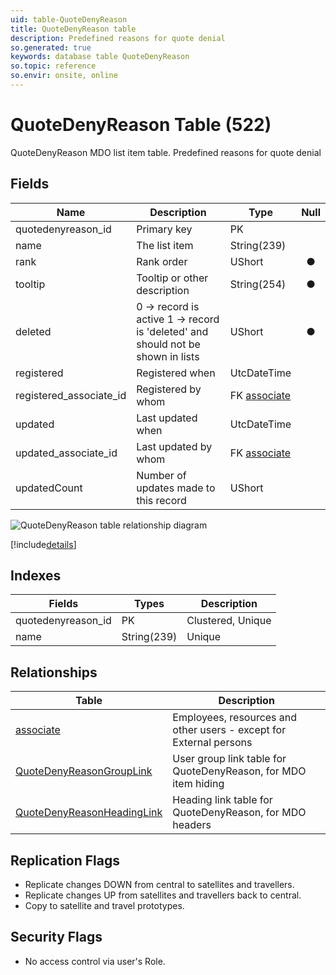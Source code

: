 ```yaml
---
uid: table-QuoteDenyReason
title: QuoteDenyReason table
description: Predefined reasons for quote denial
so.generated: true
keywords: database table QuoteDenyReason
so.topic: reference
so.envir: onsite, online
---
```


# QuoteDenyReason Table (522)

QuoteDenyReason MDO list item table.
Predefined reasons for quote denial

## Fields

| Name | Description | Type | Null |
|------|-------------|------|:----:|
|quotedenyreason\_id|Primary key|PK| |
|name|The list item|String(239)| |
|rank|Rank order|UShort|&#x25CF;|
|tooltip|Tooltip or other description|String(254)|&#x25CF;|
|deleted|0 -&gt; record is active 1 -&gt; record is &apos;deleted&apos; and should not be shown in lists|UShort|&#x25CF;|
|registered|Registered when|UtcDateTime| |
|registered\_associate\_id|Registered by whom|FK [associate](associate.md)| |
|updated|Last updated when|UtcDateTime| |
|updated\_associate\_id|Last updated by whom|FK [associate](associate.md)| |
|updatedCount|Number of updates made to this record|UShort| |


![QuoteDenyReason table relationship diagram](./media/QuoteDenyReason.png)

[!include[details](./includes/quotedenyreason.md)]

## Indexes

| Fields | Types | Description |
|--------|-------|-------------|
|quotedenyreason\_id |PK |Clustered, Unique |
|name |String(239) |Unique |

## Relationships

| Table|  Description |
|------|-------------|
|[associate](associate.md)  |Employees, resources and other users - except for External persons |
|[QuoteDenyReasonGroupLink](quotedenyreasongrouplink.md)  |User group link table for QuoteDenyReason, for MDO item hiding |
|[QuoteDenyReasonHeadingLink](quotedenyreasonheadinglink.md)  |Heading link table for QuoteDenyReason, for MDO headers |


## Replication Flags

* Replicate changes DOWN from central to satellites and travellers.
* Replicate changes UP from satellites and travellers back to central.
* Copy to satellite and travel prototypes.

## Security Flags

* No access control via user's Role.

